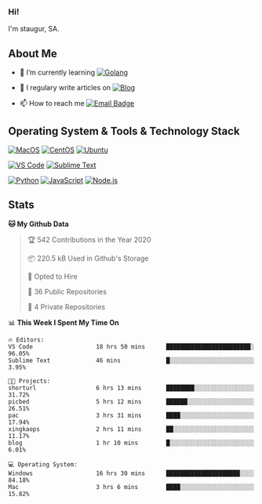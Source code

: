 ### Hi!

I'm staugur, SA.

## About Me

- 🌱 I’m currently learning [![Golang](https://img.shields.io/badge/-Go-7fd5ea?logo=go)](https:/golang.org/)

- 📝 I regulary write articles on [![Blog](https://img.shields.io/badge/-Blog-629ccd?style=for-the-badge&logo=python&logoColor=ffffff)](https://blog.saintic.com)

- 📫 How to reach me [![Email Badge](https://img.shields.io/badge/-email-c14438?style=for-the-badge&logo=Gmail&logoColor=ffffff)](mailto:me@tcw.im)

## Operating System & Tools & Technology Stack

[![MacOS](https://img.shields.io/badge/macOS-Catalina-292e33?style=flat-square&logo=apple&logoColor=ffffff)](https://www.apple.com/macos/catalina/)
[![CentOS](https://img.shields.io/badge/CentOS-7.0-292e33?style=flat-square&logo=CentOS&logoColor=)](https://www.centos.org/)
[![Ubuntu](https://img.shields.io/badge/Ubuntu-18-292e33?style=flat-square&logo=Ubuntu&logoColor=e95420)](https://www.ubuntu.com/)

[![VS Code](https://img.shields.io/badge/IDE-VSCode-292e33?style=flat-square&logo=Visual-studio-code)](https://code.visualstudio.com/)
[![Sublime Text](https://img.shields.io/badge/IDE-SublimeText-black?style=flat-square&logo=Sublime+Text)](https://www.sublimetext.com/)


[![Python](https://img.shields.io/badge/-Python-3776AB?style=flat-square&logo=python&logoColor=ffffff)](https://www.python.org/)
[![JavaScript](https://img.shields.io/badge/-JavaScript-%23F7DF1C?style=flat-square&logo=javascript&logoColor=000000&labelColor=%23F7DF1C&color=%23FFCE5A)](https://www.javascript.com/)
[![Node.js](https://img.shields.io/badge/-Node.js-00ADD8?style=flat-square&logo=node.js&logoColor=ffffff)](https://nodejs.org/)

## Stats

<!--START_SECTION:waka-->
**🐱 My Github Data** 

> 🏆 542 Contributions in the Year 2020
 > 
> 📦 220.5 kB Used in Github's Storage 
 > 
> 💼 Opted to Hire
 > 
> 📜 36 Public Repositories 
 > 
> 🔑 4 Private Repositories  

📊 **This Week I Spent My Time On** 

```text
🔥 Editors: 
VS Code                  18 hrs 50 mins      ████████████████████████░   96.05% 
Sublime Text             46 mins             █░░░░░░░░░░░░░░░░░░░░░░░░   3.95%

🐱‍💻 Projects: 
shorturl                 6 hrs 13 mins       ████████░░░░░░░░░░░░░░░░░   31.72% 
picbed                   5 hrs 12 mins       ██████░░░░░░░░░░░░░░░░░░░   26.51% 
pac                      3 hrs 31 mins       ████░░░░░░░░░░░░░░░░░░░░░   17.94% 
xingkaops                2 hrs 11 mins       ██░░░░░░░░░░░░░░░░░░░░░░░   11.17% 
blog                     1 hr 10 mins        █░░░░░░░░░░░░░░░░░░░░░░░░   6.01%

💻 Operating System: 
Windows                  16 hrs 30 mins      █████████████████████░░░░   84.18% 
Mac                      3 hrs 6 mins        ████░░░░░░░░░░░░░░░░░░░░░   15.82%

```


<!--END_SECTION:waka-->
